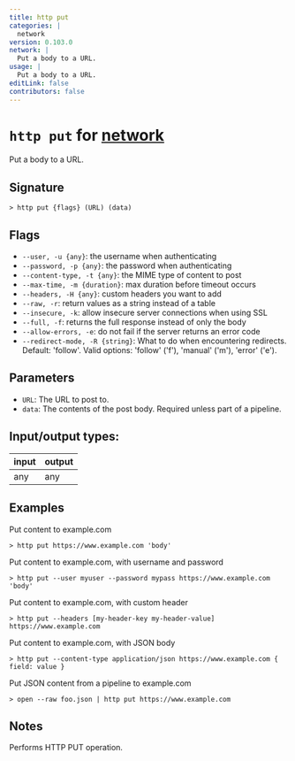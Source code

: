 ```yaml
---
title: http put
categories: |
  network
version: 0.103.0
network: |
  Put a body to a URL.
usage: |
  Put a body to a URL.
editLink: false
contributors: false
---
```

<!-- This file is automatically generated. Please edit the command in https://github.com/nushell/nushell instead. -->

# `http put` for [network](/commands/categories/network.md)

<div class='command-title'>Put a body to a URL.</div>

## Signature

```> http put {flags} (URL) (data)```

## Flags

 -  `--user, -u {any}`: the username when authenticating
 -  `--password, -p {any}`: the password when authenticating
 -  `--content-type, -t {any}`: the MIME type of content to post
 -  `--max-time, -m {duration}`: max duration before timeout occurs
 -  `--headers, -H {any}`: custom headers you want to add
 -  `--raw, -r`: return values as a string instead of a table
 -  `--insecure, -k`: allow insecure server connections when using SSL
 -  `--full, -f`: returns the full response instead of only the body
 -  `--allow-errors, -e`: do not fail if the server returns an error code
 -  `--redirect-mode, -R {string}`: What to do when encountering redirects. Default: 'follow'. Valid options: 'follow' ('f'), 'manual' ('m'), 'error' ('e').

## Parameters

 -  `URL`: The URL to post to.
 -  `data`: The contents of the post body. Required unless part of a pipeline.


## Input/output types:

| input | output |
| ----- | ------ |
| any   | any    |

## Examples

Put content to example.com
```nu
> http put https://www.example.com 'body'

```

Put content to example.com, with username and password
```nu
> http put --user myuser --password mypass https://www.example.com 'body'

```

Put content to example.com, with custom header
```nu
> http put --headers [my-header-key my-header-value] https://www.example.com

```

Put content to example.com, with JSON body
```nu
> http put --content-type application/json https://www.example.com { field: value }

```

Put JSON content from a pipeline to example.com
```nu
> open --raw foo.json | http put https://www.example.com

```

## Notes
Performs HTTP PUT operation.